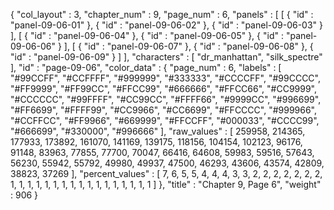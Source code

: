 {
  "col_layout" : 3,
  "chapter_num" : 9,
  "page_num" : 6,
  "panels" : [
    [
      {
        "id" : "panel-09-06-01"
      },
      {
        "id" : "panel-09-06-02"
      },
      {
        "id" : "panel-09-06-03"
      }
    ],
    [
      {
        "id" : "panel-09-06-04"
      },
      {
        "id" : "panel-09-06-05"
      },
      {
        "id" : "panel-09-06-06"
      }
    ],
    [
      {
        "id" : "panel-09-06-07"
      },
      {
        "id" : "panel-09-06-08"
      },
      {
        "id" : "panel-09-06-09"
      }
    ]
  ],
  "characters" : [
    "dr_manhattan",
    "silk_spectre"
  ],
  "id" : "page-09-06",
  "color_data" : {
    "page_num" : 6,
    "labels" : [
      "#99CCFF",
      "#CCFFFF",
      "#999999",
      "#333333",
      "#CCCCFF",
      "#99CCCC",
      "#FF9999",
      "#FF99CC",
      "#FFCC99",
      "#666666",
      "#FFCC66",
      "#CC9999",
      "#CCCCCC",
      "#99FFFF",
      "#CC99CC",
      "#FFFF66",
      "#9999CC",
      "#996699",
      "#FF6699",
      "#FFFF99",
      "#CC9966",
      "#CC6699",
      "#FFCCCC",
      "#999966",
      "#CCFFCC",
      "#FF9966",
      "#669999",
      "#FFCCFF",
      "#000033",
      "#CCCC99",
      "#666699",
      "#330000",
      "#996666"
    ],
    "raw_values" : [
      259958,
      214365,
      177933,
      173892,
      161070,
      141169,
      139175,
      118156,
      104154,
      102123,
      96176,
      91148,
      83963,
      77855,
      77700,
      70047,
      66416,
      64608,
      59983,
      59516,
      57643,
      56230,
      55942,
      55792,
      49980,
      49937,
      47500,
      46293,
      43606,
      43574,
      42809,
      38823,
      37269
    ],
    "percent_values" : [
      7,
      6,
      5,
      5,
      4,
      4,
      4,
      3,
      3,
      2,
      2,
      2,
      2,
      2,
      2,
      2,
      1,
      1,
      1,
      1,
      1,
      1,
      1,
      1,
      1,
      1,
      1,
      1,
      1,
      1,
      1,
      1,
      1
    ]
  },
  "title" : "Chapter 9, Page 6",
  "weight" : 906
}
